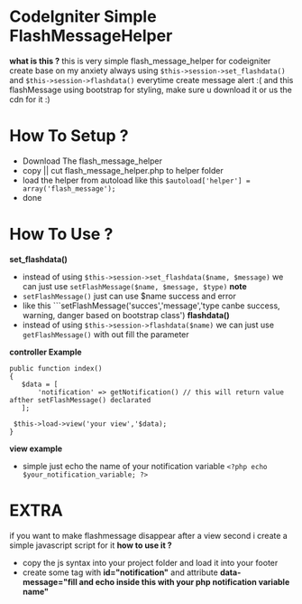 # CodeIgniter Simple FlashMessageHelper

**what is this ?**
 this is very simple flash_message_helper for codeigniter create base on my anxiety 
 always using ```$this->session->set_flashdata()``` and ```$this->session->flashdata()``` everytime create message alert :(
 and this flashMessage using bootstrap for styling, make sure u download it or us the cdn for it :)

 # How To Setup ? 
 - Download The flash_message_helper
 - copy || cut flash_message_helper.php to helper folder
 - load the helper from autoload like this ```$autoload['helper'] = array('flash_message');```
 - done

 # How To Use ?
 **set_flashdata()**
 - instead of using ```$this->session->set_flashdata($name, $message)``` we can just use ```setFlashMessage($name, $message, $type)```
 **note**
 - ```setFlashMessage()``` just can use $name success and error
 - like this ```setFlashMessage('succes','message','type canbe success, warning, danger based on bootstrap class')
 **flashdata()**
 - instead of using ```$this->session->flashdata($name)``` we can just use ```getFlashMessage()``` with out fill the parameter

 **controller Example**
 ```
 public function index()
 {
 	$data = [
 		'notification' => getNotification() // this will return value afther setFlashMessage() declarated
 	];
  
  $this->load->view('your view','$data);
 }
```
 **view example**
 - simple just echo the name of your notification variable
 ```<?php echo $your_notification_variable; ?>```

 # EXTRA
 if you want to make flashmessage disappear after a view second i create a simple javascript script for it
 **how to use it ?**
 - copy the js syntax into your project folder and load it into your footer
 - create some tag with **id="notification"** and attribute **data-message="fill and echo inside this with your php notification variable name"**

